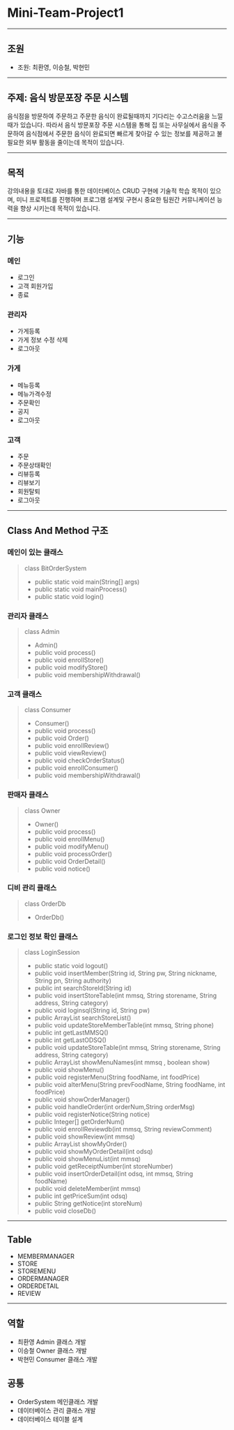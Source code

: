 # Mini-Team-Project1

---------------------------------------------------------
## 조원
- 조원: 최환영, 이승철, 박현민

---------------------------------------------------------
## 주제: 음식 방문포장 주문 시스템
음식점을 방문하여 주문하고 주문한 음식이 완료될때까지 기다리는 수고스러움을 느낄때가 있습니다.
따라서 음식 방문포장 주문 시스템을 통해 집 또는 사무실에서 음식을 주문하여 음식점에서 주문한 음식이
완료되면 빠르게 찾아갈 수 있는 정보를 제공하고 불필요한 외부 활동을 줄이는데 목적이 있습니다.

---------------------------------------------------------
## 목적
강의내용을 토대로 자바를 통한 데이터베이스 CRUD 구현에 기술적 학습 목적이 있으며, 미니 프로젝트를 진행하며
프로그램 설계및 구현시 중요한 팀원간 커뮤니케이션 능력을 향상 시키는데 목적이 있습니다.

---------------------------------------------------------

## 기능
### 메인
- 로그인
- 고객 회원가입
- 종료

### 관리자
- 가게등록
- 가게 정보 수정 삭제
- 로그아웃

### 가게
- 메뉴등록
- 메뉴가격수정
- 주문확인
- 공지
- 로그아웃

### 고객
- 주문
- 주문상태확인
- 리뷰등록
- 리뷰보기
- 회원탈퇴
- 로그아웃
---------------------------------------------------------

## Class And Method 구조
### 메인이 있는 클래스
>class BitOrderSystem
>- public static void main(String[] args)
>- public static void mainProcess()
>- public static void login()

### 관리자 클래스
>class Admin
>- Admin()
>- public void process()
>- public void enrollStore()
>- public void modifyStore()
>- public void membershipWithdrawal()

### 고객 클래스
>class Consumer
>- Consumer()
>- public void process()
>- public void Order()
>- public void enrollReview()
>- public void viewReview()
>- public void checkOrderStatus()
>- public void enrollConsumer()
>- public void membershipWithdrawal()

### 판매자 클래스
>class Owner
>- Owner()
>- public void process()
>- public void enrollMenu()
>- public void modifyMenu()
>- public void processOrder()
>- public void OrderDetail()
>- public void notice()

### 디비 관리 클래스
>class OrderDb
>- OrderDb()

### 로그인 정보 확인 클래스
>class LoginSession
>- public static void logout()
>- public void insertMember(String id, String pw, String nickname, String pn, String authority)
>- public int searchStoreId(String id)
>- public void insertStoreTable(int mmsq, String storename, String address, String category)
>- public void loginsql(String id, String pw)
>- public ArrayList<Integer> searchStoreList()
>- public void updateStoreMemberTable(int mmsq, String phone)
>- public int getLastMMSQ()
>- public int getLastODSQ()
>- public void updateStoreTable(int mmsq, String storename, String address, String category)
>- public ArrayList<String> showMenuNames(int mmsq , boolean show)
>- public void showMenu()
>- public void registerMenu(String foodName, int foodPrice)
>- public void alterMenu(String prevFoodName, String foodName, int foodPrice)
>- public void showOrderManager()
>- public void handleOrder(int orderNum,String orderMsg)
>- public void registerNotice(String notice)
>- public Integer[] getOrderNum()
>- public void enrollReviewdb(int mmsq, String reviewComment)
>- public void showReview(int mmsq)
>- public ArrayList<Integer> showMyOrder()
>- public void showMyOrderDetail(int odsq)
>- public void showMenuList(int mmsq)
>- public void getReceiptNumber(int storeNumber)
>- public void insertOrderDetail(int odsq, int mmsq, String foodName)
>- public void deleteMember(int mmsq)
>- public int getPriceSum(int odsq)
>- public String getNotice(int storeNum)
>- public void closeDb()
---------------------------------------------------------

## Table
- MEMBERMANAGER
- STORE
- STOREMENU
- ORDERMANAGER
- ORDERDETAIL
- REVIEW

---------------------------------------------------------

## 역할
- 최환영 Admin 클래스 개발
- 이승철 Owner 클래스 개발
- 박현민 Consumer 클래스 개발

## 공통
- OrderSystem 메인클래스 개발
- 데이터베이스 관리 클래스 개발
- 데이터베이스 테이블 설계
